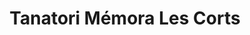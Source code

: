 ---
title: "Tanatori Mémora Les Corts"
url: /barcelona/tanatori-memora-les-corts/
shop: directores de funerarias
---